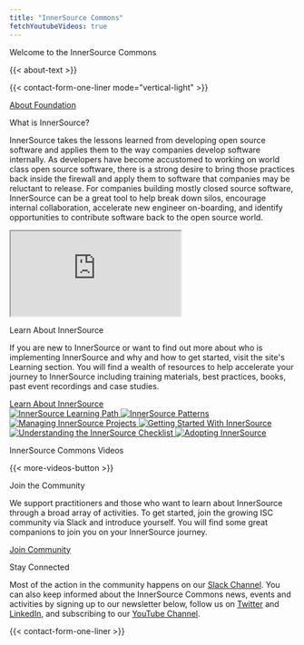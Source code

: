```yaml
---
title: "InnerSource Commons"
fetchYoutubeVideos: true
---
```


<section class="section section-first">
  <div class="container">
    <div class="row align-items-center">
      <div class="col-md-12">
        <p class="h1">Welcome to the InnerSource Commons</p>
      </div>
      <div class="col-md-12">
        <p>{{< about-text >}}
        </p>
        <p>
        {{< contact-form-one-liner mode="vertical-light" >}}
        </p>
        <p><a href="/about/" class="btn-link">About Foundation <i class="ti-arrow-right"></i></a></p>
      </div>
    </div>
  </div>
</section>

<section class="section bg-light">
  <div class="container">
    <div class="row">
      <div class="col-md-7">
        <p class="section-title h1">What is InnerSource?</p>
        <p>InnerSource takes the lessons learned from developing open source software and applies them to the way companies develop software internally. As developers have become accustomed to working on world class open source software, there is a strong desire to bring those practices back inside the firewall and apply them to software that companies may be reluctant to release. For companies building mostly closed source software, InnerSource can be a great tool to help break down silos, encourage internal collaboration, accelerate new engineer on-boarding, and identify opportunities to contribute software back to the open source world.
        </p>
      </div>
      <div class="col-md-5 my-auto">
        <div class="video-container">
          <iframe src="https://www.youtube.com/embed/kkxRvNP31K8?si=Lmqas3O0XmhzGRL5" title="YouTube video player" allow="accelerometer; autoplay; clipboard-write; encrypted-media; gyroscope; picture-in-picture; web-share" referrerpolicy="strict-origin-when-cross-origin" allowfullscreen></iframe>
        </div>
      </div>
    </div>
  </div>
</section>

<section class="section">
  <div class="container">
    <div class="row">
      <div class="col-md-8">
        <p class="section-title h1">Learn About InnerSource</p>
        <p>If you are new to InnerSource or want to find out more about who is implementing InnerSource and why and how to get started, visit the site's Learning section. You will find a wealth of resources to help accelerate your journey to InnerSource including training materials, best practices, books, past event recordings and case studies.
        </p>
        <a href="/learn/" class="btn-link">Learn About InnerSource<i class="ti-arrow-right"></i></a>
      </div>
      <div class="col-md-4 mt-4 mb-4 mb-md-0">
        <div class="books-grid">
          <a href="/learn/learning-path" class="book-card">
            <img src="https://gatherings.innersourcecommons.org/images/learning-path.jpg" alt="InnerSource Learning Path" class="img-fluid">
          </a>
          <a href="/learn/books/innersource-patterns" class="book-card">
            <img src="/images/learn/books/innersource-patterns-book-cover-thumb.jpg" alt="InnerSource Patterns" class="img-fluid">
          </a>
          <a href="/learn/books/managing-innersource-projects" class="book-card">
            <img src="/images/learn/books/managing-innersource-projects-cover-thumb.jpg" alt="Managing InnerSource Projects" class="img-fluid">
          </a>
          <a href="/learn/books/getting-started-with-innersource" class="book-card">
            <img src="/images/learn/books/getting-started-with-innersource-cover-thumb.jpg" alt="Getting Started With InnerSource" class="img-fluid">
          </a>
          <a href="/learn/books/understanding-the-innersource-checklist" class="book-card">
            <img src="/images/learn/books/innersource-checklist-cover-thumb.jpg" alt="Understanding the InnerSource Checklist" class="img-fluid">
          </a>
          <a href="/learn/books/adopting-innersource-principles-and-case-studies" class="book-card">
            <img src="/images/learn/books/adopting-innersource-cover-thumb.jpg" alt="Adopting InnerSource" class="img-fluid">
          </a>
        </div>
      </div>
    </div>
  </div>
</section>


<section class="section bg-light">
  <div class="container">
    <div class="row">
      <div class="col-md-12">
        <p class="h1 section-title">InnerSource Commons Videos</p>
        <div id="youmax" class=""></div>
        {{< more-videos-button >}}
      </div>
    </div>
  </div>
</section>

<section class="section">
  <div class="container">
    <div class="row">
      <div class="col-md-12">
          <p class="section-title h2">Join the Community</p>
          <p>We support practitioners and those who want to learn about InnerSource through a broad array of activities. To get started, join the growing ISC community via Slack and introduce yourself. You will find some great companions to join you on your InnerSource journey.</p>
          <a href="/community/" class="btn-link">Join Community<i class="ti-arrow-right"></i></a>
        </div>
    </div>
  </div>
</section>

<section class="section-last section">
  <div class="container section-small shadow rounded-lg px-4 bg-light">
    <div class="row align-items-center  text-md-left">
      <div class="col-md-12">
        <p class="h2 section-title">Stay Connected</p>
        <p>Most of the action in the community happens on our <a href="/slack">Slack Channel</a>. You can also keep informed about the InnerSource Commons news, events and activities by signing up to our newsletter below, follow us on <a href="https://twitter.com/InnerSourceOrg">Twitter</a> and <a href="https://www.linkedin.com/company/innersourcecommons">LinkedIn</a>, and subscribing to our <a href="https://www.youtube.com/channel/UCoSPSd6Or4F_vpjo4SmyoEA">YouTube Channel</a>.</p>
        {{< contact-form-one-liner >}}
      </div>
      </div>
    </div>
  </div>
</section>
